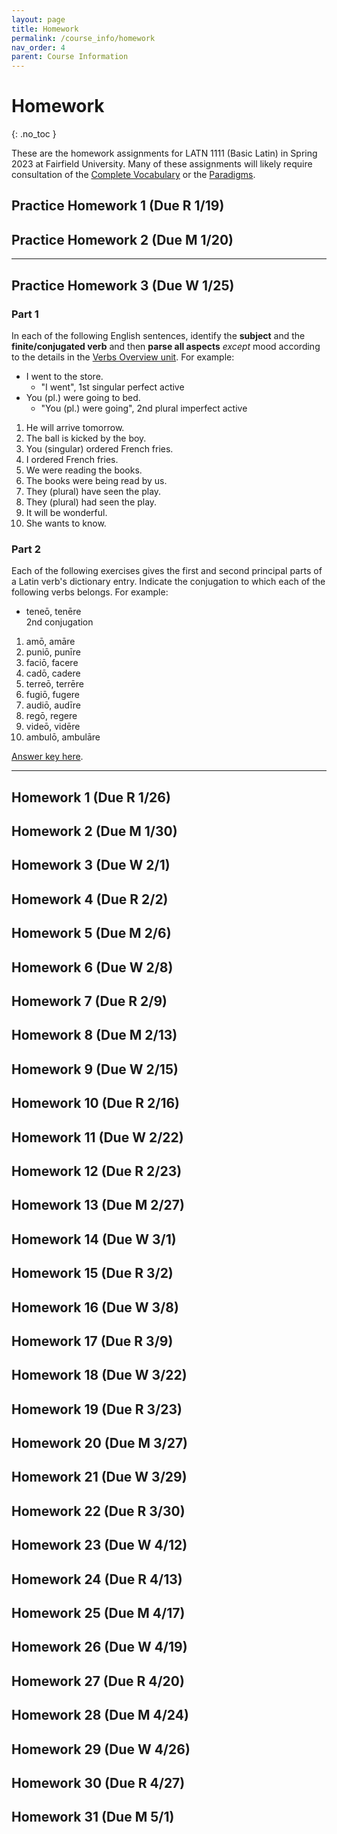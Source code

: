 ```yaml
---
layout: page
title: Homework
permalink: /course_info/homework
nav_order: 4
parent: Course Information
---
```


# Homework
{: .no_toc }

These are the homework assignments for LATN 1111 (Basic Latin) in Spring 2023 at Fairfield University. Many of these assignments will likely require consultation of the [Complete Vocabulary](../vocabulary/complete) or the [Paradigms](../paradigms).

## Practice Homework 1 (Due R 1/19)
## Practice Homework 2 (Due M 1/20)

***

## Practice Homework 3 (Due W 1/25)

### Part 1

In each of the following English sentences, identify the **subject** and the **finite/conjugated verb** and then **parse all aspects** *except* mood according to the details in the [Verbs Overview unit](../textbook/verbs/overview). For example:

* I went to the store.
    * "I went", 1st singular perfect active
* You (pl.) were going to bed.
    * "You (pl.) were going", 2nd plural imperfect active

1. He will arrive tomorrow.
2. The ball is kicked by the boy.
3. You (singular) ordered French fries.
4. I ordered French fries.
5. We were reading the books.
6. The books were being read by us.
7. They (plural) have seen the play.
8. They (plural) had seen the play.
9. It will be wonderful.
10. She wants to know.

### Part 2

Each of the following exercises gives the first and second principal parts of a Latin verb's dictionary entry. Indicate the conjugation to which each of the following verbs belongs. For example:

* teneō, tenēre  
2nd conjugation

1. amō, amāre
2. puniō, punīre
3. faciō, facere
4. cadō, cadere
5. terreō, terrēre
6. fugiō, fugere
7. audiō, audīre
8. regō, regere
9. videō, vidēre
10. ambulō, ambulāre

[Answer key here](answer-key#practice-homework-3-due-w-125).

***

## Homework 1 (Due R 1/26)
## Homework 2 (Due M 1/30)
## Homework 3 (Due W 2/1)
## Homework 4 (Due R 2/2)
## Homework 5 (Due M 2/6)
## Homework 6 (Due W 2/8)
## Homework 7 (Due R 2/9)
## Homework 8 (Due M 2/13)
## Homework 9 (Due W 2/15)
## Homework 10 (Due R 2/16)
## Homework 11 (Due W 2/22)
## Homework 12 (Due R 2/23)
## Homework 13 (Due M 2/27)
## Homework 14 (Due W 3/1)
## Homework 15 (Due R 3/2)
## Homework 16 (Due W 3/8)
## Homework 17 (Due R 3/9)
## Homework 18 (Due W 3/22)
## Homework 19 (Due R 3/23)
## Homework 20 (Due M 3/27)
## Homework 21 (Due W 3/29)
## Homework 22 (Due R 3/30)
## Homework 23 (Due W 4/12)
## Homework 24 (Due R 4/13)
## Homework 25 (Due M 4/17)
## Homework 26 (Due W 4/19)
## Homework 27 (Due R 4/20)
## Homework 28 (Due M 4/24)
## Homework 29 (Due W 4/26)
## Homework 30 (Due R 4/27)
## Homework 31 (Due M 5/1)
